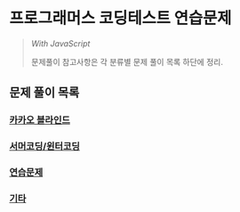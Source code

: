 # 프로그래머스 코딩테스트 연습문제

> _With JavaScript_
>
> 문제풀이 참고사항은 각 분류별 문제 풀이 목록 하단에 정리.



## 문제 풀이 목록

### [카카오 블라인드][카카오]

### [서머코딩/윈터코딩][프로그래머스]

### [연습문제][연습문제]

### [기타][기타]



[카카오]: ./카카오.md "카카오 블라인드 문제 풀이 목록"
[프로그래머스]: ./프로그래머스.md "프로그래머스 서머코딩/윈터코딩 문제 풀이 목록"
[연습문제]: ./연습문제.md "프로그래머스 연습문제 문제 풀이 목록"
[기타]: ./기타.md "그 외 프로그래머스 문제 풀이 목록"

